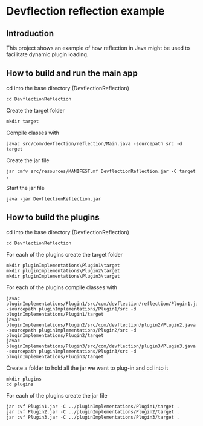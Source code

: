 # Devflection reflection example

## Introduction
This project shows an example of how reflection in Java might be used to 
facilitate dynamic plugin loading.

## How to build and run the main app

cd into the base directory (DevflectionReflection)
    
    cd DevflectionReflection
  
Create the target folder
    
    mkdir target  
  
Compile classes with

	javac src/com/devflection/reflection/Main.java -sourcepath src -d target
	
Create the jar file 

	jar cmfv src/resources/MANIFEST.mf DevflectionReflection.jar -C target .

Start the jar file

	java -jar DevflectionReflection.jar	

## How to build the plugins

cd into the base directory (DevflectionReflection)

    cd DevflectionReflection
    
For each of the plugins create the target folder
    
    mkdir pluginImplementations\Plugin1\target
    mkdir pluginImplementations\Plugin2\target
    mkdir pluginImplementations\Plugin3\target
 
For each of the plugins compile classes with

	javac pluginImplementations/Plugin1/src/com/devflection/reflection/Plugin1.java -sourcepath pluginImplementations/Plugin1/src -d pluginImplementations/Plugin1/target
	javac pluginImplementations/Plugin2/src/com/devflection/plugin2/Plugin2.java -sourcepath pluginImplementations/Plugin2/src -d pluginImplementations/Plugin2/target
	javac pluginImplementations/Plugin3/src/com/devflection/plugin3/Plugin3.java -sourcepath pluginImplementations/Plugin3/src -d pluginImplementations/Plugin3/target
	
Create a folder to hold all the jar we want to plug-in and cd into it

    mkdir plugins	
    cd plugins
	
For each of the plugins create the jar file 

	jar cvf Plugin1.jar -C ../pluginImplementations/Plugin1/target .
	jar cvf Plugin2.jar -C ../pluginImplementations/Plugin2/target .
	jar cvf Plugin3.jar -C ../pluginImplementations/Plugin3/target .